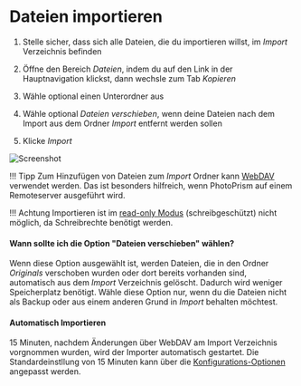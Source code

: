 # Dateien importieren #

1. Stelle sicher, dass sich alle Dateien, die du importieren willst, im *Import* Verzeichnis befinden

2. Öffne den Bereich *Dateien*, indem du auf den Link in der Hauptnavigation klickst, dann wechsle zum Tab *Kopieren*

3. Wähle optional einen Unterordner aus

4. Wähle optional *Dateien verschieben*, wenn deine Dateien nach dem Import aus dem Ordner *Import* entfernt werden sollen

5. Klicke *Import*

![Screenshot](img/import.png)

!!! Tipp
    Zum Hinzufügen von Dateien zum *Import* Ordner kann [WebDAV](webdav.md) verwendet werden.
    Das ist besonders hilfreich, wenn PhotoPrism auf einem Remoteserver ausgeführt wird.

!!! Achtung
    Importieren ist im [read-only Modus](../settings/library.md) (schreibgeschützt) nicht möglich, da Schreibrechte benötigt werden.
    
#### Wann sollte ich die Option "Dateien verschieben" wählen? ####

Wenn diese Option ausgewählt ist, werden Dateien, die in den Ordner *Originals* verschoben wurden oder dort bereits vorhanden sind,
automatisch aus dem *Import* Verzeichnis gelöscht.
Dadurch wird weniger Speicherplatz benötigt.
Wähle diese Option nur, wenn du die Dateien nicht als Backup oder aus einem anderen Grund in *Import* behalten möchtest.

#### Automatisch Importieren ####
15 Minuten, nachdem Änderungen über WebDAV am Import Verzeichnis vorgnommen wurden, wird der Importer automatisch gestartet.
Die Standardeinstllung von 15 Minuten kann über die [Konfigurations-Optionen](https://docs.photoprism.org/getting-started/config-options/) angepasst werden.

